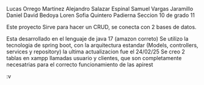 Lucas Orrego Martinez
Alejandro Salazar Espinal
Samuel Vargas Jaramillo
Daniel David Bedoya 
Loren Sofia Quintero Padierna 
Seccion 10 de grado 11

Este proyecto Sirve para hacer un CRUD, se conecta con 2 bases de datos.

Esta desarrollado en el lenguaje de java 17 (amazon correto)
Se utilizo la tecnologia de spring boot, con la arquitectura estandar (Models, controllers, services y repository)
la ultima actualizacion fue el 24/02/25
Se creo 2 tablas en xampp llamadas usuario y clientes, que son completamente necesatrias para el correcto funcionamiento de las apirest

:v
